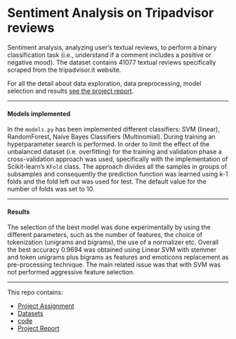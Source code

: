 # Sentiment Analysis on Tripadvisor reviews

Sentiment analysis, analyzing user’s textual reviews, to perform a binary classification task (i.e., understand if a comment includes a positive or negative mood). The dataset contains 41077 textual reviews specifically scraped from the tripadvisor.it website.

For all the detail about data exploration, data preprocessing, model selection and results [see the project report](./PDFs/report.pdf).

---
#### Models implemented
In the `models.py` has been implemented different classifiers: SVM (linear), RandomForest, Naive Bayes Classifiers (Multinomial). During training an hyperparameter search is performed.
In order to limit the effect of the unbalanced dataset (i.e. overfitting) for the training and validation phase a cross-validation approach was used, specifically with the implementation of Scikit-learn’s `KFold` class. The approach divides all the samples in groups of subsamples and consequently the prediction function was learned using k-1 folds and the fold left out was used for test. The default value for the number of folds was set to 10.


---

#### Results

The selection of the best model was done experimentally by using the different parameters, such as the number of features, the choice of tokenization (unigrams and bigrams), the use of a normalizer etc.
Overall the best accuracy 0.9694 was obtained using Linear SVM with stemmer and token unigrams plus bigrams as features and emoticons replacement as pre-processing technique. The main related issue was that with SVM was not performed aggressive feature selection.

---

This repo contains: 
- [Project Assignment](./PDFs/assignment.pdf)
- [Datasets](./datasets/)
- [code](./code/)
- [Project Report](./PDFs/report.pdf)
